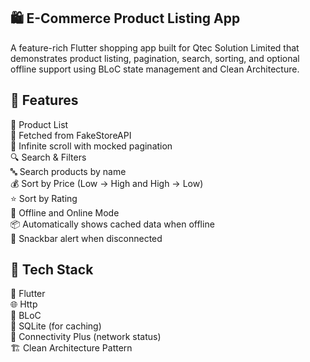 ## 🛍️ E-Commerce Product Listing App

A feature-rich Flutter shopping app built for Qtec Solution Limited that demonstrates product listing, pagination, search, sorting, and optional offline support using BLoC state management and Clean Architecture.

## 🚀 Features
🛒 Product List </br>
📡 Fetched from FakeStoreAPI</br>
📜 Infinite scroll with mocked pagination</br>
🔍 Search & Filters</br>
🔤 Search products by name</br>
💰 Sort by Price (Low → High and High → Low)</br>
⭐ Sort by Rating</br>
📶 Offline and Online Mode</br>
📦 Automatically shows cached data when offline</br>
🔔 Snackbar alert when disconnected</br>

## 🧱 Tech Stack
🧩 Flutter</br>
🌐 Http </br>
🧠 BLoC</br>
💾 SQLite (for caching)</br>
📶 Connectivity Plus (network status)</br>
🏗️ Clean Architecture Pattern</br>
